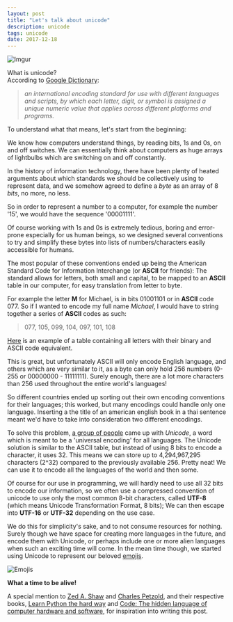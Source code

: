 ```yaml
---
layout: post
title: "Let's talk about unicode"
description: unicode
tags: unicode
date: 2017-12-18
---
```


![Imgur](https://i.imgur.com/1oBTFFo.jpg)

What is unicode?  
According to [Google Dictionary](https://www.google.com/search?q=what+is+unicode&ie=utf-8&oe=utf-8):  
> _an international encoding standard for use with different languages and scripts, by which each letter, digit, or symbol is assigned a unique numeric value that applies across different platforms and programs._

To understand what that means, let's start from the beginning:  

We know how computers understand things, by reading bits, 1s and 0s, on and off switches. We can essentially think about computers as huge arrays of lightbulbs which are switching on and off constantly.

In the history of information technology, there have been plenty of heated arguments about which standards we should be collectively using to represent data, and we somehow agreed to define a _byte_ as an array of 8 _bits_, no more, no less.  

So in order to represent a number to a computer, for example the number '15', we would have the sequence '00001111'.

Of course working with 1s and 0s is extremely tedious, boring and error-prone especially for us human beings, so we designed several conventions to try and simplify these bytes into lists of numbers/characters easily accessible for humans. 

The most popular of these conventions ended up being the American Standard Code for Information Interchange (or **ASCII** for friends): The standard allows for letters, both small and capital, to be mapped to an **ASCII** table in our computer, for easy translation from letter to byte.

For example the letter **M** for Michael, is in bits 01001101 or in **ASCII** code 077. So if I wanted to encode my full name *Michael*, I would have to string together a series of **ASCII** codes as such:  
> 077, 105, 099, 104, 097, 101, 108

[Here](http://sticksandstones.kstrom.com/appen.html) is an example of a table containing all letters with their binary and ASCII code equivalent.  

This is great, but unfortunately ASCII will only encode English language, and others which are very similar to it, as a byte can only hold 256 numbers (0-255 or 00000000 - 11111111). Surely enough, there are a lot more characters than 256 used throughout the entire world's languages!

So different countries ended up sorting out their own encoding conventions for their languages; this worked, but many encodings could handle only one language. Inserting a the title of an american english book in a thai sentence meant we'd have to take into consideration two different encodings.

To solve this problem, [a group of people](http://www.unicode.org/history/versionone.html) came up with *Unicode*, a word which is meant to be a 'universal encoding' for all languages. The Unicode solution is similar to the ASCII table, but instead of using 8 bits to encode a character, it uses 32. This means we can store up to 4,294,967,295 characters (2^32) compared to the previously available 256. Pretty neat! We can use it to encode all the languages of the world and then some.

Of course for our use in programming, we will hardly need to use all 32 bits to encode our information, so we often use a compressed convention of unicode to use only the most common 8-bit characters, called **UTF-8** (which means Unicode Transformation Format, 8 bits); We can then escape into **UTF-16** or **UTF-32** depending on the use case.

We do this for simplicity's sake, and to not consume resources for nothing.
Surely though we have space for creating more languages in the future, and encode them with Unicode, or perhaps include one or more alien languages when such an exciting time will come. In the mean time though, we started using Unicode to represent our beloved [emojis](https://unicode.org/emoji/charts/full-emoji-list.html).  

![Emojis](https://i.imgur.com/h9eXRjP.jpg)


**What a time to be alive!**


A special mention to [Zed A. Shaw](https://zedshaw.com/) and [Charles Petzold](https://en.wikipedia.org/wiki/Charles_Petzold), and their respective books, [Learn Python the hard way](https://www.amazon.com/Learn-Python-Hard-Way-Introduction/dp/0134692888/ref=sr_1_2?s=books&ie=UTF8&qid=1513551106&sr=1-2&keywords=learn+python+the+hard+way+to+python+3) and [Code: The hidden language of computer hardware and software](https://www.amazon.com/Code-Language-Computer-Hardware-Software/dp/0735611319), for inspiration into writing this post.

